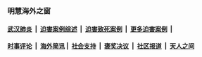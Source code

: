 
### 明慧海外之窗

####  [武汉肺炎](indexes/365.md?t=07110501) &nbsp;|&nbsp;  [迫害案例综述](indexes/328.md?t=07110501) &nbsp;|&nbsp; [迫害致死案例](indexes/277.md?t=07110501)  &nbsp;|&nbsp; [更多迫害案例](indexes/81.md?t=07110501)  &nbsp;|&nbsp; 
####  [时事评论](indexes/19.md?t=07110501) &nbsp;|&nbsp; [海外简讯](indexes/245.md?t=07110501)&nbsp;|&nbsp;  [社会支持](indexes/140.md?t=07110501) &nbsp;|&nbsp; [褒奖决议](indexes/282.md?t=07110501) &nbsp;|&nbsp; [社区报道](indexes/91.md?t=07110501)  &nbsp;|&nbsp; [天人之间](indexes/78.md?t=07110501) 

